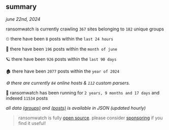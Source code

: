 
## summary
_june 22nd, 2024_

ransomwatch is currently crawling `367` sites belonging to `182` unique groups

⏲ there have been `8` posts within the `last 24 hours`

🦈 there have been `196` posts within the `month of june`

🪐 there have been `926` posts within the `last 90 days`

🏚 there have been `2077` posts within the `year of 2024`

_⚙️ there are currently `84` online hosts & `112` custom parsers._

🦕 ransomwatch has been running for `2 years, 9 months and 17 days` and indexed `11534` posts

_all data  [(groups)](http://ransomwhat.telemetry.ltd/groups) and [(posts)](http://ransomwhat.telemetry.ltd/posts) is available in JSON (updated hourly)_

> ransomwatch is fully [open source](https://github.com/joshhighet/ransomwatch#ransomwatch--). please consider [sponsoring](https://github.com/sponsors/joshhighet) if you find it useful!
